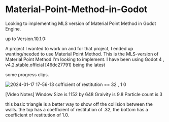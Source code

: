 # Material-Point-Method-in-Godot

Looking to implementing MLS version of Material Point Method in Godot Engine.

up to Version.10.1.0:

A project I wanted to work on and for that project, I ended up wanting/needed to use Material Point Method. 
This is the MLS-version of Material Point Method I'm looking to implement. 
I have been using Godot 4 , v4.2.stable.official [46dc27791] being the latest

some progress clips.



![2024-01-17 17-56-13 cofficient of restitution ==  32 , 1 0](https://github.com/Exis10tial/Material-Point-Method-in-Godot/assets/62639345/56bb41b8-372c-4793-8f7b-0d89b29a0082)





[Video Notes]
Window Size is 1152 by 648
Graivity is 9.8 
Particle count is 3

this basic triangle is a better way to show off the collision between the walls.
the top has a coefficient of restitution of .32,
the bottom has a coefficient of restitution of 1.0.
